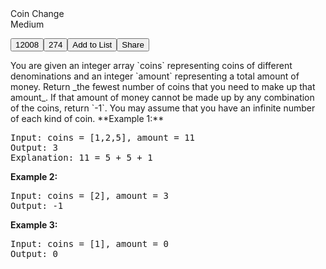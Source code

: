 <div class="description__24sA">

<div class="css-101rr4k">

<div data-cy="question-title" class="css-v3d350">Coin Change</div>

<div class="css-10o4wqw">

<div diff="medium" class="css-dcmtd5">Medium</div>

<button class="btn__r7r7 css-1rdgofi"><span>12008</span></button><button class="btn__r7r7 css-1rdgofi"><span>274</span></button><button class="btn__r7r7 css-1rdgofi"><span>Add to List</span></button><button class="btn__r7r7 css-1rdgofi"><span>Share</span></button></div>

</div>

<div class="content__u3I1 question-content__JfgR">

<div>You are given an integer array `coins` representing coins of different denominations and an integer `amount` representing a total amount of money. Return _the fewest number of coins that you need to make up that amount_. If that amount of money cannot be made up by any combination of the coins, return `-1`. You may assume that you have an infinite number of each kind of coin. **Example 1:**

<pre>Input: coins = [1,2,5], amount = 11
Output: 3
Explanation: 11 = 5 + 5 + 1
</pre>

**Example 2:**

<pre>Input: coins = [2], amount = 3
Output: -1
</pre>

**Example 3:**

<pre>Input: coins = [1], amount = 0
Output: 0
</pre>

</div>

</div>

</div>

</div>
